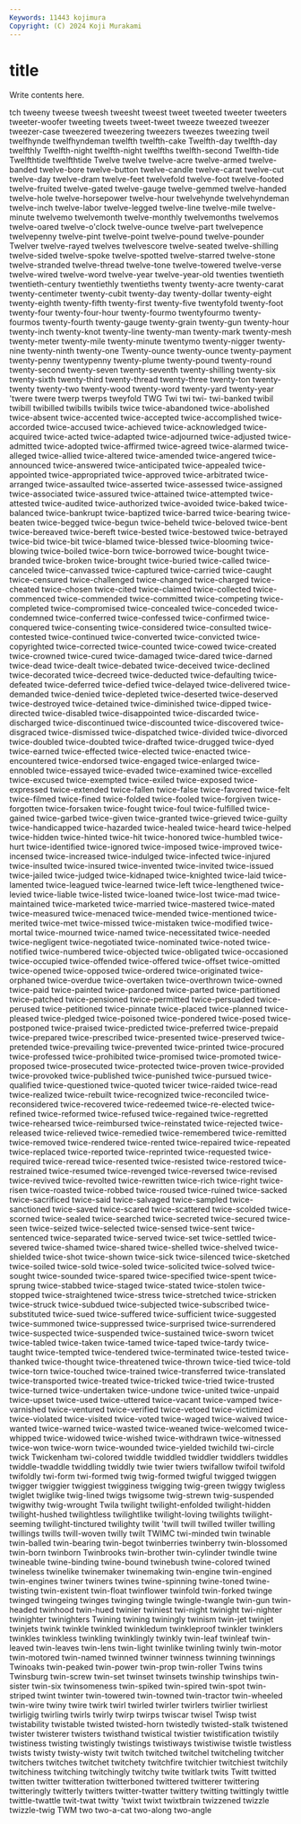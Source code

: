 ```yaml
---
Keywords: 11443 kojimura
Copyright: (C) 2024 Koji Murakami
---
```


# title

Write contents here.



tch tweeny tweese tweesh tweesht tweest tweet
tweeted tweeter tweeters tweeter-woofer tweeting tweets tweet-tweet tweeze tweezed tweezer
tweezer-case tweezered tweezering tweezers tweezes tweezing tweil twelfhynde twelfhyndeman twelfth
twelfth-cake Twelfth-day twelfth-day twelfthly Twelfth-night twelfth-night twelfths twelfth-second Twelfth-tide Twelfthtide
twelfthtide Twelve twelve twelve-acre twelve-armed twelve-banded twelve-bore twelve-button twelve-candle twelve-carat
twelve-cut twelve-day twelve-dram twelve-feet twelvefold twelve-foot twelve-footed twelve-fruited twelve-gated twelve-gauge
twelve-gemmed twelve-handed twelve-hole twelve-horsepower twelve-hour twelvehynde twelvehyndeman twelve-inch twelve-labor twelve-legged
twelve-line twelve-mile twelve-minute twelvemo twelvemonth twelve-monthly twelvemonths twelvemos twelve-oared twelve-o'clock
twelve-ounce twelve-part twelvepence twelvepenny twelve-pint twelve-point twelve-pound twelve-pounder Twelver twelve-rayed
twelves twelvescore twelve-seated twelve-shilling twelve-sided twelve-spoke twelve-spotted twelve-starred twelve-stone twelve-stranded
twelve-thread twelve-tone twelve-towered twelve-verse twelve-wired twelve-word twelve-year twelve-year-old twenties twentieth
twentieth-century twentiethly twentieths twenty twenty-acre twenty-carat twenty-centimeter twenty-cubit twenty-day twenty-dollar
twenty-eight twenty-eighth twenty-fifth twenty-first twenty-five twentyfold twenty-foot twenty-four twenty-four-hour twenty-fourmo
twentyfourmo twenty-fourmos twenty-fourth twenty-gauge twenty-grain twenty-gun twenty-hour twenty-inch twenty-knot twenty-line
twenty-man twenty-mark twenty-mesh twenty-meter twenty-mile twenty-minute twentymo twenty-nigger twenty-nine twenty-ninth
twenty-one Twenty-ounce twenty-ounce twenty-payment twenty-penny twentypenny twenty-plume twenty-pound twenty-round twenty-second
twenty-seven twenty-seventh twenty-shilling twenty-six twenty-sixth twenty-third twenty-thread twenty-three twenty-ton twenty-twenty
twenty-two twenty-wood twenty-word twenty-yard twenty-year 'twere twere twerp twerps tweyfold
TWG Twi twi twi- twi-banked twibil twibill twibilled twibills twibils
twice twice-abandoned twice-abolished twice-absent twice-accented twice-accepted twice-accomplished twice-accorded twice-accused twice-achieved
twice-acknowledged twice-acquired twice-acted twice-adapted twice-adjourned twice-adjusted twice-admitted twice-adopted twice-affirmed twice-agreed
twice-alarmed twice-alleged twice-allied twice-altered twice-amended twice-angered twice-announced twice-answered twice-anticipated twice-appealed
twice-appointed twice-appropriated twice-approved twice-arbitrated twice-arranged twice-assaulted twice-asserted twice-assessed twice-assigned twice-associated
twice-assured twice-attained twice-attempted twice-attested twice-audited twice-authorized twice-avoided twice-baked twice-balanced twice-bankrupt
twice-baptized twice-barred twice-bearing twice-beaten twice-begged twice-begun twice-beheld twice-beloved twice-bent twice-bereaved
twice-bereft twice-bested twice-bestowed twice-betrayed twice-bid twice-bit twice-blamed twice-blessed twice-blooming twice-blowing
twice-boiled twice-born twice-borrowed twice-bought twice-branded twice-broken twice-brought twice-buried twice-called twice-canceled
twice-canvassed twice-captured twice-carried twice-caught twice-censured twice-challenged twice-changed twice-charged twice-cheated twice-chosen
twice-cited twice-claimed twice-collected twice-commenced twice-commended twice-committed twice-competing twice-completed twice-compromised twice-concealed
twice-conceded twice-condemned twice-conferred twice-confessed twice-confirmed twice-conquered twice-consenting twice-considered twice-consulted twice-contested
twice-continued twice-converted twice-convicted twice-copyrighted twice-corrected twice-counted twice-cowed twice-created twice-crowned twice-cured
twice-damaged twice-dared twice-darned twice-dead twice-dealt twice-debated twice-deceived twice-declined twice-decorated twice-decreed
twice-deducted twice-defaulting twice-defeated twice-deferred twice-defied twice-delayed twice-delivered twice-demanded twice-denied twice-depleted
twice-deserted twice-deserved twice-destroyed twice-detained twice-diminished twice-dipped twice-directed twice-disabled twice-disappointed twice-discarded
twice-discharged twice-discontinued twice-discounted twice-discovered twice-disgraced twice-dismissed twice-dispatched twice-divided twice-divorced twice-doubled
twice-doubted twice-drafted twice-drugged twice-dyed twice-earned twice-effected twice-elected twice-enacted twice-encountered twice-endorsed
twice-engaged twice-enlarged twice-ennobled twice-essayed twice-evaded twice-examined twice-excelled twice-excused twice-exempted twice-exiled
twice-exposed twice-expressed twice-extended twice-fallen twice-false twice-favored twice-felt twice-filmed twice-fined twice-folded
twice-fooled twice-forgiven twice-forgotten twice-forsaken twice-fought twice-foul twice-fulfilled twice-gained twice-garbed twice-given
twice-granted twice-grieved twice-guilty twice-handicapped twice-hazarded twice-healed twice-heard twice-helped twice-hidden twice-hinted
twice-hit twice-honored twice-humbled twice-hurt twice-identified twice-ignored twice-imposed twice-improved twice-incensed twice-increased
twice-indulged twice-infected twice-injured twice-insulted twice-insured twice-invented twice-invited twice-issued twice-jailed twice-judged
twice-kidnaped twice-knighted twice-laid twice-lamented twice-leagued twice-learned twice-left twice-lengthened twice-levied twice-liable
twice-listed twice-loaned twice-lost twice-mad twice-maintained twice-marketed twice-married twice-mastered twice-mated twice-measured
twice-menaced twice-mended twice-mentioned twice-merited twice-met twice-missed twice-mistaken twice-modified twice-mortal twice-mourned
twice-named twice-necessitated twice-needed twice-negligent twice-negotiated twice-nominated twice-noted twice-notified twice-numbered twice-objected
twice-obligated twice-occasioned twice-occupied twice-offended twice-offered twice-offset twice-omitted twice-opened twice-opposed twice-ordered
twice-originated twice-orphaned twice-overdue twice-overtaken twice-overthrown twice-owned twice-paid twice-painted twice-pardoned twice-parted
twice-partitioned twice-patched twice-pensioned twice-permitted twice-persuaded twice-perused twice-petitioned twice-pinnate twice-placed twice-planned
twice-pleased twice-pledged twice-poisoned twice-pondered twice-posed twice-postponed twice-praised twice-predicted twice-preferred twice-prepaid
twice-prepared twice-prescribed twice-presented twice-preserved twice-pretended twice-prevailing twice-prevented twice-printed twice-procured twice-professed
twice-prohibited twice-promised twice-promoted twice-proposed twice-prosecuted twice-protected twice-proven twice-provided twice-provoked twice-published
twice-punished twice-pursued twice-qualified twice-questioned twice-quoted twicer twice-raided twice-read twice-realized twice-rebuilt
twice-recognized twice-reconciled twice-reconsidered twice-recovered twice-redeemed twice-re-elected twice-refined twice-reformed twice-refused twice-regained
twice-regretted twice-rehearsed twice-reimbursed twice-reinstated twice-rejected twice-released twice-relieved twice-remedied twice-remembered twice-remitted
twice-removed twice-rendered twice-rented twice-repaired twice-repeated twice-replaced twice-reported twice-reprinted twice-requested twice-required
twice-reread twice-resented twice-resisted twice-restored twice-restrained twice-resumed twice-revenged twice-reversed twice-revised twice-revived
twice-revolted twice-rewritten twice-rich twice-right twice-risen twice-roasted twice-robbed twice-roused twice-ruined twice-sacked
twice-sacrificed twice-said twice-salvaged twice-sampled twice-sanctioned twice-saved twice-scared twice-scattered twice-scolded twice-scorned
twice-sealed twice-searched twice-secreted twice-secured twice-seen twice-seized twice-selected twice-sensed twice-sent twice-sentenced
twice-separated twice-served twice-set twice-settled twice-severed twice-shamed twice-shared twice-shelled twice-shelved twice-shielded
twice-shot twice-shown twice-sick twice-silenced twice-sketched twice-soiled twice-sold twice-soled twice-solicited twice-solved
twice-sought twice-sounded twice-spared twice-specified twice-spent twice-sprung twice-stabbed twice-staged twice-stated twice-stolen
twice-stopped twice-straightened twice-stress twice-stretched twice-stricken twice-struck twice-subdued twice-subjected twice-subscribed twice-substituted
twice-sued twice-suffered twice-sufficient twice-suggested twice-summoned twice-suppressed twice-surprised twice-surrendered twice-suspected twice-suspended
twice-sustained twice-sworn twicet twice-tabled twice-taken twice-tamed twice-taped twice-tardy twice-taught twice-tempted
twice-tendered twice-terminated twice-tested twice-thanked twice-thought twice-threatened twice-thrown twice-tied twice-told twice-torn
twice-touched twice-trained twice-transferred twice-translated twice-transported twice-treated twice-tricked twice-tried twice-trusted twice-turned
twice-undertaken twice-undone twice-united twice-unpaid twice-upset twice-used twice-uttered twice-vacant twice-vamped twice-varnished
twice-ventured twice-verified twice-vetoed twice-victimized twice-violated twice-visited twice-voted twice-waged twice-waived twice-wanted
twice-warned twice-wasted twice-weaned twice-welcomed twice-whipped twice-widowed twice-wished twice-withdrawn twice-witnessed twice-won
twice-worn twice-wounded twice-yielded twichild twi-circle twick Twickenham twi-colored twiddle twiddled
twiddler twiddlers twiddles twiddle-twaddle twiddling twiddly twie twier twiers twifallow
twifoil twifold twifoldly twi-form twi-formed twig twig-formed twigful twigged twiggen
twigger twiggier twiggiest twigginess twigging twig-green twiggy twigless twiglet twiglike
twig-lined twigs twigsome twig-strewn twig-suspended twigwithy twig-wrought Twila twilight twilight-enfolded
twilight-hidden twilight-hushed twilightless twilightlike twilight-loving twilights twilight-seeming twilight-tinctured twilighty twilit
'twill twill twilled twiller twilling twillings twills twill-woven twilly twilt
TWIMC twi-minded twin twinable twin-balled twin-bearing twin-begot twinberries twinberry twin-blossomed
twin-born twinborn Twinbrooks twin-brother twin-cylinder twindle twine twineable twine-binding twine-bound
twinebush twine-colored twined twineless twinelike twinemaker twinemaking twin-engine twin-engined twin-engines
twiner twiners twines twine-spinning twine-toned twine-twisting twin-existent twin-float twinflower twinfold
twin-forked twinge twinged twingeing twinges twinging twingle twingle-twangle twin-gun twin-headed
twinhood twin-hued twinier twiniest twi-night twinight twi-nighter twinighter twinighters Twining
twining twiningly twinism twin-jet twinjet twinjets twink twinkle twinkled twinkledum
twinkleproof twinkler twinklers twinkles twinkless twinkling twinklingly twinkly twin-leaf twinleaf
twin-leaved twin-leaves twin-lens twin-light twinlike twinling twinly twin-motor twin-motored twin-named
twinned twinner twinness twinning twinnings Twinoaks twin-peaked twin-power twin-prop twin-roller
Twins twins Twinsburg twin-screw twin-set twinset twinsets twinship twinships twin-sister
twin-six twinsomeness twin-spiked twin-spired twin-spot twin-striped twint twinter twin-towered twin-towned
twin-tractor twin-wheeled twin-wire twiny twire twirk twirl twirled twirler twirlers
twirlier twirliest twirligig twirling twirls twirly twirp twirps twiscar twisel
Twisp twist twistability twistable twisted twisted-horn twistedly twisted-stalk twistened twister
twisterer twisters twisthand twistical twistier twistification twistily twistiness twisting twistingly
twistings twistiways twistiwise twistle twistless twists twisty twisty-wisty twit twitch
twitched twitchel twitcheling twitcher twitchers twitches twitchet twitchety twitchfire twitchier
twitchiest twitchily twitchiness twitching twitchingly twitchy twite twitlark twits Twitt
twitted twitten twitter twitteration twitterboned twittered twitterer twittering twitteringly twitterly
twitters twitter-twatter twittery twitting twittingly twittle twittle-twattle twit-twat twitty 'twixt
twixt twixtbrain twizzened twizzle twizzle-twig TWM two two-a-cat two-along two-angle
